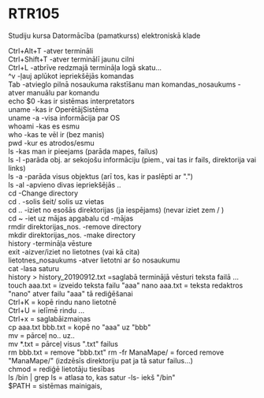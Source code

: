 # RTR105
Studiju kursa Datormācība (pamatkurss) elektroniskā klade

Ctrl+Alt+T              -atver termināli  
Ctrl+Shift+T            -atver terminālī jaunu cilni  
Ctrl+L                  -atbrīve redzmajā termināļa logā skatu...  
^v                      -ļauj aplūkot iepriekšējās komandas  
Tab                     -atvieglo pilnā nosaukuma rakstīšanu
man komandas_nosaukums  -atver manuālu par komandu  
echo $0                 -kas ir sistēmas interpretators  
uname                   -kas ir OperētājSistēma  
uname -a                -visa informācija par OS  
whoami                  -kas es esmu  
who                     -kas te vēl ir (bez manis)  
pwd                     -kur es atrodos/esmu  
ls                      -kas man ir pieejams (parāda mapes, failus)  
ls -l                   -parāda obj. ar sekojošu informāciju (piem., vai tas ir fails, direktorija vai links)  
ls -a                   -parāda visus objektus (arī tos, kas ir paslēpti ar ".")  
ls -al                  -apvieno divas iepriekšējās ..  
cd                      -Change directory  
cd .                    -solis šeit/ solis uz vietas  
cd ..                   -iziet no esošās direktorijas (ja iespējams) (nevar iziet zem / )  
cd ~                    -iet uz mājas apgabalu
cd                      -mājas  
rmdir direktorijas_nos. -remove directory  
mkdir direktorijas_nos. -make directory  
history                 -termināļa vēsture  
exit                    -aizver/iziet no lietotnes (vai kā cita)  
lietotnes_nosaukums     -atver lietotni ar šo nosaukumu  
cat                     -lasa saturu  
history > history_20190912.txt =saglabā terminājā vēsturi teksta failā ...
touch aaa.txt           = izveido teksta failu "aaa"
nano aaa.txt            = teksta redaktros "nano" atver failu "aaa" tā rediģēšanai  
Ctrl+K                  = kopē rindu nano lietotnē  
Ctrl+U                  = ielīmē rindu ...  
Ctrl+x                  = saglabāizmaiņas  
cp aaa.txt bbb.txt      = kopē no "aaa" uz "bbb"  
mv                      = pārceļ no.. uz..  
mv *.txt                = pārceļ visus ".txt" failus  
rm bbb.txt              = remove "bbb.txt"
rm -fr ManaMape/        = forced remove "ManaMape/" (izdzēsīs direktoriju pat ja tā satur failus...)  
chmod                   = rediģē lietotāju tiesības  
ls /bin | grep ls       = atlasa to, kas satur -ls- iekš "/bin"  
$PATH                   = sistēmas mainigais, 
